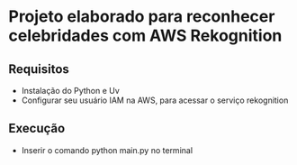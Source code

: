 # Projeto elaborado para reconhecer celebridades com AWS Rekognition

## Requisitos

- Instalação do Python e Uv
- Configurar seu usuário IAM na AWS, para acessar o serviço rekognition

## Execução

- Inserir o comando python main.py no terminal